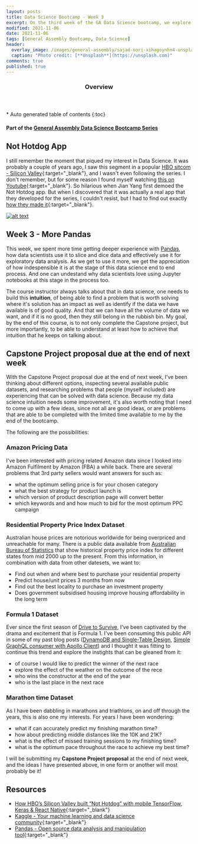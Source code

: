 ```yaml
---
layout: posts
title: Data Science Bootcamp - Week 3
excerpt: On the third week of the GA Data Science bootcamp, we explore ideas for the Capstone Project
modified: 2021-11-06
date: 2021-11-06
tags: [General Assembly Bootcamp, Data Science]
header: 
  overlay_image: /images/general-assembly/sajad-nori-xihagoynhn4-unsplash.jpg
  caption: "Photo credit: [**Unsplash**](https://unsplash.com)"
comments: true
published: true
---
```

<section id="table-of-contents" class="toc">
  <header>
    <h3>Overview</h3>
  </header>
  <div id="drawer" markdown="1">
  *  Auto generated table of contents
  {:toc}
  </div>
</section>

#### Part of the [General Assembly Data Science Bootcamp Series](../tags/#general-assembly-bootcamp)

## Not Hotdog App

I still remember the moment that piqued my interest in Data Science. It was probably a couple of years ago, I saw this segment in a popular [HBO sitcom - Silicon Valley](https://en.wikipedia.org/wiki/Silicon_Valley_(TV_series)){:target="_blank"}, and I wasn't even following the series. I don't remember, but for some reason I found myself watching [this on Youtube](https://www.youtube.com/watch?v=pqTntG1RXSY){:target="_blank"}. So hilarious when Jian Yang first demoed the Not Hotdog app. But when I discovered that it was actually a real app that they developed for the series, I couldn't resist, but I had to find out exactly [how they made it](https://medium.com/@timanglade/how-hbos-silicon-valley-built-not-hotdog-with-mobile-tensorflow-keras-react-native-ef03260747f3){:target="_blank"}.

[![alt text](../images/general-assembly/hotdog-not-hotdog.png "Silicon Valley Seson 4")](https://www.youtube.com/watch?v=pqTntG1RXSY)

## Week 3 - More Pandas

This week, we spent more time getting deeper experience with [Pandas](https://pandas.pydata.org/), how data scientists use it to slice and dice data and effectively use it for exploratory data analysis. As we get to use it more, we get the appreciation of how indespensible it is at the stage of this data science end to end process. And one can undestand why data scientists love using Jupyter notebooks at this stage in the process too. 

The course instructor always talks about that in data science, one needs to build this **intuition**, of being able to find a problem that is worth solving where it's solution has an impact as well as identify if the data we have available is of good quality. And that we can have all the volume of data we want, and if it is no good, then they still belong in the rubbish bin. My goal, by the end of this course, is to not only complete the Capstone project, but more importantly, to be able to understand at least how to achieve that intuition that he keeps on talking about. 

## Capstone Project proposal due at the end of next week

With the Capstone Project proposal due at the end of next week, I've been thinking about different options, inspecting several available public datasets, and researching problems that people (myself included) are experiencing that can be solved with data science. Because my data science intuition needs some improvement, it's also worth noting that I need to come up with a few ideas, since not all are good ideas, or are problems that are able to be completed with the limited time available to me by the end of the bootcamp. 

The following are the possibilities:
 
### Amazon Pricing Data
 
I've been interested with pricing related Amazon data since I looked into Amazon Fulfilment by Amazon (FBA) a while back. There are several problems that 3rd party sellers would want answers for such as:

- what the optimum selling price is for your chosen category
- what the best strategy for product launch is
- which version of product description page will convert better
- which keywords and and how much to bid for the most optimum PPC campaign

### Residential Property Price Index Dataset

Australian house prices are notorious worldwide for being overpriced and unreachable for many. There is a public data available from [Australian Bureau of Statistics](https://www.abs.gov.au/) that show historical property price index for different states from mid 2000 up to the present. From this information, in combination with data from other datesets, we want to:

- Find out when and where best to purchase your residential property
- Predict house/unit prices 3 months from now
- Find out the best locality to purchase an investment property
- Does government subsidised housing improve housing affordability in the long term

### Formula 1 Dataset

Ever since the first season of [Drive to Survive](https://en.wikipedia.org/wiki/Formula_1:_Drive_to_Survive), I've been captivated by the drama and excitement that is Formula 1. I've been consuming this public API in some of my past blog posts ([DynamoDB and Single-Table Design](https://fullstackdeveloper.tips/so-how-do-you-start-with-dynamodb/), [Simple GraphQL consumer with Apollo Client](https://fullstackdeveloper.tips/easy-graphql-consumer-with-apollo-client/)) and I thought it was fitting to continue this trend and explore the instights that can be gleaned from it:

- of course I would like to predict the winner of the next race
- explore the effect of the weather on the outcome of the rece
- who wins the constructor at the end of the year
- who is the last place in the next race

### Marathon time Dataset

As I have been dabbling in marathons and triathlons, on and off through the years, this is also one my interests. For years I have been wondering:

- what if can accurately predict my finishing marathon time? 
- how about predicting middle distances like the 10K and 21K?
- what is the effect of missed training sessions to my finishing time? 
- what is the optimum pace throughout the race to achieve my best time? 

I will be submitting my **Capstone Project proposal** at the end of next week, and the ideas I have presented above, in one form or another will most probably be it!

## Resources
- [How HBO’s Silicon Valley built “Not Hotdog” with mobile TensorFlow, Keras & React Native](https://medium.com/@timanglade/how-hbos-silicon-valley-built-not-hotdog-with-mobile-tensorflow-keras-react-native-ef03260747f3){:target="_blank"}
- [Kaggle - Your machine learning and data science community](https://www.kaggle.com/){:target="_blank"}
- [Pandas - Open source data analysis and manipulation tool](https://pandas.pydata.org/){:target="_blank"}